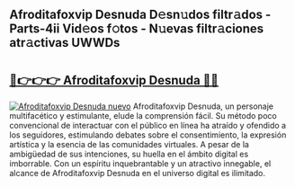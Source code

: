 ## Afroditafoxvip Desnuda D𝚎sn𝚞dos filtr𝚊dos - Parts-4ii Vid𝚎os f𝚘tos - N𝚞evas filtr𝚊ciones atr𝚊ctivas UWWDs

# <h2><a href="http://mbbi3uv.tromn.icu/?c=Afroditafoxvip+Desnuda">🔗👉👉👉 Afroditafoxvip Desnuda 🔗🔗</a></h2>

[![Afroditafoxvip Desnuda nuevo](https://i.imgur.com/pEAQMta.gif)](http://mbbi3uv.tromn.icu/?c=Afroditafoxvip+Desnuda)
Afroditafoxvip Desnuda, un personaje multifacético y estimulante, elude la comprensión fácil. Su método poco convencional de interactuar con el público en línea ha atraído y ofendido a los seguidores, estimulando debates sobre el consentimiento, la expresión artística y la esencia de las comunidades virtuales. A pesar de la ambigüedad de sus intenciones, su huella en el ámbito digital es imborrable. Con un espíritu inquebrantable y un atractivo innegable, el alcance de Afroditafoxvip Desnuda en el universo digital es ilimitado.
